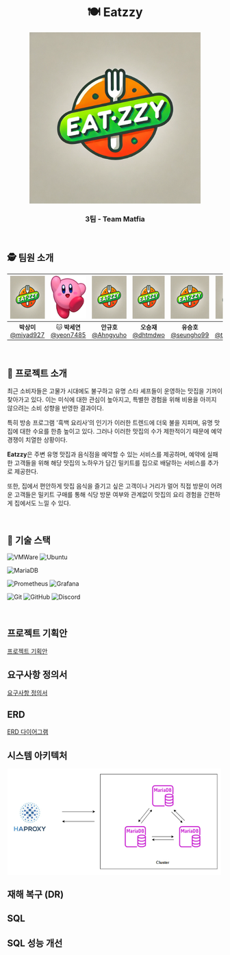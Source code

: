<br>

<h1 align="center">🍽️ Eatzzy </h1>

<div align="center">
  <img src="logo.png" alt="eatzzy logo" width="400" height="400" align="center" />
</div>

<h3 align="center">3팀 - Team Matfia </h3>

<br>

## 🕵️ 팀원 소개
<div align="center">


|<img src="logo.png" width="100" height="100"/>|<img src="images/kirby.jpeg" width="100" height="100"/>|<img src="logo.png" width="100" height="100"/>|<img src="logo.png" width="100" height="100"/>|<img src="logo.png" width="100" height="100"/>|<img src="logo.png" width="100" height="100"/>|
|:-:|:-:|:-:|:-:|:-:|:-:|
|**박상미**<br/>[@miyad927](https://github.com/miyad927)|🐱 **박세연**<br/>[@yeon7485](https://github.com/yeon7485)|**안규호**<br/>[@Ahngyuho](https://github.com/Ahngyuho)|**오승재**<br/>[@dhtmdwo](https://github.com/dhtmdwo)|**유승호**<br/>[@seungho99](https://github.com/seungho99)|**천태훈**<br/>[@taehoon0518](https://github.com/taehoon0518)|


</div>
<br>

## 🍕 프로젝트 소개
최근 소비자들은 고물가 시대에도 불구하고 유명 스타 셰프들이 운영하는 맛집을 기꺼이 찾아가고 있다. 
이는 미식에 대한 관심이 높아지고, 특별한 경험을 위해 비용을 아끼지 않으려는 소비 성향을 
반영한 결과이다. 

특히 방송 프로그램 '흑백 요리사’의 인기가 이러한 트렌드에 더욱 불을 지피며, 유명 맛집에 대한 수요를 
한층 높이고 있다. 그러나 이러한 맛집의 수가 제한적이기 때문에 예약 경쟁이 치열한 상황이다.


**Eatzzy**은 주변 유명 맛집과 음식점을 예약할 수 있는 서비스를 제공하며, 예약에 실패한 고객들을 위해 해당 맛집의 노하우가 담긴 밀키트를 집으로 배달하는 서비스를 추가로 제공한다.


또한, 집에서 편안하게 맛집 음식을 즐기고 싶은 고객이나 거리가 멀어 직접 방문이 어려운 고객들은 밀키트 구매를 통해 식당 방문 여부와 관계없이 맛집의 요리 경험을 간편하게 집에서도 느낄 수 있다.

<br>

## 🍔 기술 스택

![VMWare](https://img.shields.io/badge/VMware-607078?logo=vmware&logoColor=white&style=for-the-badge) 
![Ubuntu](https://img.shields.io/badge/ubuntu-E95420?style=for-the-badge&logo=ubuntu&logoColor=FFFFFF)

![MariaDB](https://img.shields.io/badge/MariaDB-003545?style=for-the-badge&logo=mariadb&logoColor=white)  

![Prometheus](https://img.shields.io/badge/Prometheus-E6522C?style=for-the-badge&logo=Prometheus&logoColor=white) 
![Grafana](https://img.shields.io/badge/grafana-%23F46800.svg?style=for-the-badge&logo=grafana&logoColor=white)  


![Git](https://img.shields.io/badge/git-%23F05033.svg?style=for-the-badge&logo=git&logoColor=white) 
![GitHub](https://img.shields.io/badge/github-%23121011.svg?style=for-the-badge&logo=github&logoColor=white) 
![Discord](https://img.shields.io/badge/Discord-5865F2.svg?style=for-the-badge&logo=discord&logoColor=white)  

<br>


## 프로젝트 기획안
[프로젝트 기획안](https://docs.google.com/document/d/1yTdJoi2CMtNkD5Jb95j-Yd6mb683Dsed7SkipP3Y_OQ/edit?usp=sharing)

## 요구사항 정의서
[요구사항 정의서](https://docs.google.com/spreadsheets/d/1z77Uiao0gpiSDFSjn_s0IWXpiW5H4l5b6ge02403aCI/edit?usp=sharing)

## ERD
[ERD 다이어그램](https://www.erdcloud.com/d/i9Qf2BLnaAYZ4dCrH)

## 시스템 아키텍처
<img src="images/시스템아키텍처.png" alt="시스템 아키텍처" width="500" align="center" />

## 재해 복구 (DR)

## SQL 

## SQL 성능 개선


